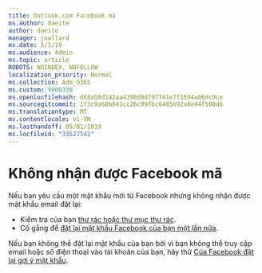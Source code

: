 ```yaml
---
title: Outlook.com Facebook mã
ms.author: daeite
author: daeite
manager: joallard
ms.date: 5/1/19
ms.audience: Admin
ms.topic: article
ROBOTS: NOINDEX, NOFOLLOW
localization_priority: Normal
ms.collection: Adm_O365
ms.custom: 9000338
ms.openlocfilehash: d68a58d142aa4398d8d797741e7f1594a06dc9ce
ms.sourcegitcommit: 1f3c9a60b041cc26c09fbc6485b92a8e44f500d6
ms.translationtype: MT
ms.contentlocale: vi-VN
ms.lasthandoff: 05/01/2019
ms.locfileid: "33527542"
---
```

# <a name="not-receiving-facebook-codes"></a>Không nhận được Facebook mã

Nếu bạn yêu cầu một mật khẩu mới từ Facebook nhưng không nhận được mật khẩu email đặt lại:

- Kiểm tra của bạn [thư rác hoặc thư mục thư rác](https://outlook.live.com/mail/junkemail).
- Cố gắng để [đặt lại mật khẩu Facebook của bạn một lần nữa](https://www.facebook.com/help/213395615347144?helpref=faq_content).

Nếu bạn không thể đặt lại mật khẩu của bạn bởi vì bạn không thể truy cập email hoặc số điện thoại vào tài khoản của bạn, hãy thử [Của Facebook đặt lại gợi ý mật khẩu](https://www.facebook.com/help/218815984812734).